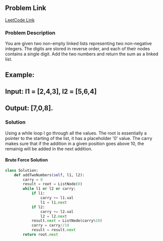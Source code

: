 ## Problem Link

[LeetCode Link](https://leetcode.com/problems/add-two-numbers/)

### Problem Description

You are given two non-empty linked lists representing two non-negative integers. 
The digits are stored in reverse order, and each of their nodes contains a single digit. 
Add the two numbers and return the sum as a linked list.

## Example:

## Input: l1 = [2,4,3], l2 = [5,6,4]
## Output: [7,0,8].

### Solution

Using a while loop I go through all the values. The root is essentially a pointer to the starting of the list, it has a placeholder '0' value.
The carry makes sure that if the addition in a given position goes above 10, the remainig will be added in the next addition.
#### Brute Force Solution
```py
class Solution:
    def addTwoNumbers(self, l1, l2):
        carry = 0
        result = root = ListNode(0)
        while l1 or l2 or carry:
            if l1:
                carry += l1.val
                l1 = l1.next
            if l2:
                carry += l2.val
                l2 = l2.next
            result.next = ListNode(carry%10)
            carry = carry//10
            result = result.next
        return root.next
```

